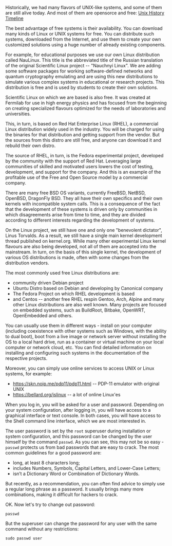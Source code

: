 Historically, we had many flavors of UNIX-like systems, and some of them are still alive today. And most of them are opensorce and free: [Unix History Timeline](http://www.levenez.com/unix/)

The best advantage of free systems is their availability. You can download many kinds of Linux or UNIX systems for free. You can distribute such systems, downloaded from the Internet, and use them to create your own customized solutions using a huge number of already existing components.

For example, for educational purposes we use our own Linux distribution called NauLinux. This title is the abbreviated title of the Russian translation of the original Scientific Linux project -- "Nauchnyi Linux". We are adding some software packages for working software-defined networks and quantum cryptography emulating and are using this new distributions to simulate various complex systems in educational or research projects. This distribution is free and is used by students to create their own solutions.

Scientific Linux on which we are based is also free. It was created at Fermilab for use in high energy physics and has focused from the beginning on creating specialized flavours optimized for the needs of laboratories and universities.

This, in turn, is based on Red Hat Enterprise Linux (RHEL), a commercial Linux distribution widely used in the industry. You will be charged for using the binaries for that distribution and getting support from the vendor. But the sources from this distro are still free, and anyone can download it and rebuild their own distro.

The source of RHEL, in turn, is the Fedora experimental project, developed by the community with the support of Red Hat. Leveraging large communities of skilled and motivated users lowers the cost of testing, development, and support for the company. And this is an example of the profitable use of the Free and Open Source model by a commercial company.

There are many free BSD OS variants, currently FreeBSD, NetBSD, OpenBSD, DragonFly BSD. They all have their own specifics and their own kernels with incompatible system calls. This is a consequence of the fact that the development of these systems is driven only by communities in which disagreements arise from time to time, and they are divided according to different interests regarding the development of systems.

On the Linux project, we still have one and only one "benevolent dictator", Linus Torvalds. As a result, we still have a single main kernel development thread published on kernel.org. While many other experimental Linux kernel flavours are also being developed, not all of them are accepted into the mainstream. In turn, on the basis of this single kernel, the development of various OS distributions is made, often with some changes from the distribution vendors.

The most commonly used free Linux distributions are:
* community driven Debian project
* Ubuntu Distro based on Debian and developing by Canonical company
* The Fedora Project on which RHEL development is based
* and Centos -- another free RHEL respin
Gentoo, Arch, Alpine and many other Linux distributions are also well known. Many projects are focused on embedded systems, such as BuildRoot, Bitbake, OpenWRT, OpenEmbedded and others.

You can usually use them in different ways - install on your computer (including coexistence with other systems such as Windows, with the ability to dual boot), boot from a live image or network server without installing the OS to a local hard drive, run as a container or virtual machine on your local computer or network cloud, etc. You can find detailed information on installing and configuring such systems in the documentation of the respective projects.

Moreover, you can simply use online services to access UNIX or Linux systems, for example:
* https://skn.noip.me/pdp11/pdp11.html -- PDP-11 emulator with original UNIX
* https://bellard.org/jslinux -- a lot of online Linux'es

When you log in, you will be asked for a user and password. Depending on your system configuration, after logging in, you will have access to a graphical interface or text console. In both cases, you will have access to the Shell command line interface, which we are most interested in.

The user password is set by the `root` superuser during installation or system configuration, and this password can be changed by the user himself by the command `passwd`. As you can see, this may not be so easy - `passwd` protects us from bad passwords that are easy to crack. The most common guidelines for a good password are:
* long, at least 8 characters long;
* includes Numbers, Symbols, Capital Letters, and Lower-Case Letters;
* isn’t a Dictionary Word or Combination of Dictionary Words.

But recently, as a recommendation, you can often find advice to simply use a regular long phrase as a password. It usually brings many more combinations, making it difficult for hackers to crack.

OK. Now let's try to change out password:
```
passwd
```

But the superuser can change the password for any user with the same command without any restrictions:
```
sudo passwd user
```
